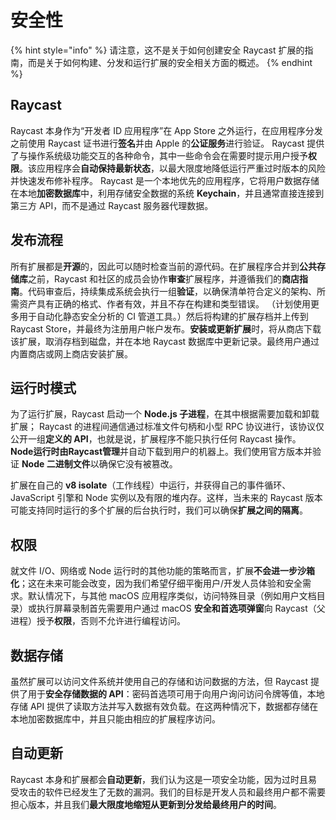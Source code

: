 # 安全性

{% hint style="info" %}
请注意，这不是关于如何创建安全 Raycast 扩展的指南，而是关于如何构建、分发和运行扩展的安全相关方面的概述。
{% endhint %}

## Raycast

Raycast 本身作为“开发者 ID 应用程序”在 App Store 之外运行，在应用程序分发之前使用 Raycast 证书进行**签名**并由 Apple 的**公证服务**进行验证。 Raycast 提供了与操作系统级功能交互的各种命令，其中一些命令会在需要时提示用户授予**权限**。该应用程序会**自动保持最新状态**，以最大限度地降低运行严重过时版本的风险并快速发布修补程序。 Raycast 是一个本地优先的应用程序，它将用户数据存储在本地**加密数据库**中，利用存储安全数据的系统 **Keychain**，并且通常直接连接到第三方 API，而不是通过 Raycast 服务器代理数据。

## 发布流程

所有扩展都是**开源**的，因此可以随时检查当前的源代码。在扩展程序合并到**公共存储库**之前，Raycast 和社区的成员会协作**审查**扩展程序，并遵循我们的**商店指南**。代码审查后，持续集成系统会执行一组**验证**，以确保清单符合定义的架构、所需资产具有正确的格式、作者有效，并且不存在构建和类型错误。 （计划使用更多用于自动化静态安全分析的 CI 管道工具。）然后将构建的扩展存档并上传到 Raycast Store，并最终为注册用户帐户发布。**安装或更新扩展**时，将从商店下载该扩展，取消存档到磁盘，并在本地 Raycast 数据库中更新记录。最终用户通过内置商店或网上商店安装扩展。

## 运行时模式

为了运行扩展，Raycast 启动一个 **Node.js 子进程**，在其中根据需要加载和卸载扩展； Raycast 的进程间通信通过标准文件句柄和小型 RPC 协议进行，该协议仅公开一组**定义的 API**，也就是说，扩展程序不能只执行任何 Raycast 操作。 **Node运行时由Raycast管理**并自动下载到用户的机器上。我们使用官方版本并验证 **Node 二进制文件**以确保它没有被篡改。

扩展在自己的 **v8 isolate**（工作线程）中运行，并获得自己的事件循环、JavaScript 引擎和 Node 实例以及有限的堆内存。这样，当未来的 Raycast 版本可能支持同时运行的多个扩展的后台执行时，我们可以确保**扩展之间的隔离**。

## 权限

就文件 I/O、网络或 Node 运行时的其他功能的策略而言，扩展**不会进一步沙箱化**；这在未来可能会改变，因为我们希望仔细平衡用户/开发人员体验和安全需求。默认情况下，与其他 macOS 应用程序类似，访问特殊目录（例如用户文档目录）或执行屏幕录制首先需要用户通过 macOS **安全和首选项弹窗**向 Raycast（父进程）授予**权限**，否则不允许进行编程访问。

## 数据存储

虽然扩展可以访问文件系统并使用自己的存储和访问数据的方法，但 Raycast 提供了用于**安全存储数据的 API**：密码首选项可用于向用户询问访问令牌等值，本地存储 API 提供了读取方法并写入数据有效负载。在这两种情况下，数据都存储在本地加密数据库中，并且只能由相应的扩展程序访问。

## 自动更新

Raycast 本身和扩展都会**自动更新**，我们认为这是一项安全功能，因为过时且易受攻击的软件已经发生了无数的漏洞。我们的目标是开发人员和最终用户都不需要担心版本，并且我们**最大限度地缩短从更新到分发给最终用户的时间**。
